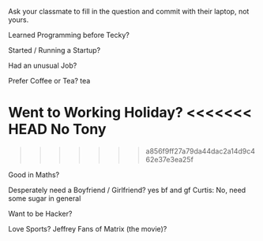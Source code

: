 Ask your classmate to fill in the question and commit with their laptop, not yours.


Learned Programming before Tecky?

Started / Running a Startup?

Had an unusual Job?

Prefer Coffee or Tea?
tea

Went to Working Holiday?
<<<<<<< HEAD
No
Tony
=======
>>>>>>> a856f9ff27a79da44dac2a14d9c462e37e3ea25f

Good in Maths?

Desperately need a Boyfriend / Girlfriend?
yes bf and gf
Curtis: No, need some sugar in general

Want to be Hacker?



Love Sports?
Jeffrey
Fans of Matrix (the movie)?